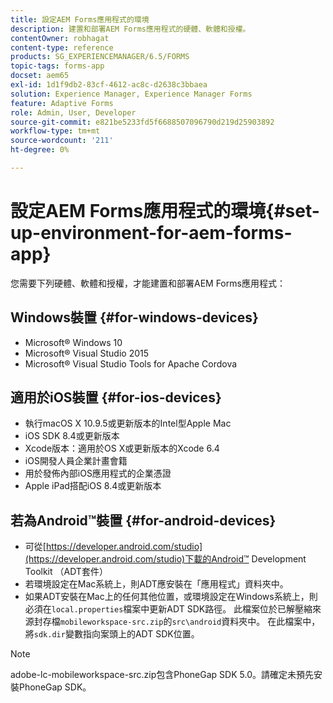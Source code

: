 ```yaml
---
title: 設定AEM Forms應用程式的環境
description: 建置和部署AEM Forms應用程式的硬體、軟體和授權。
contentOwner: robhagat
content-type: reference
products: SG_EXPERIENCEMANAGER/6.5/FORMS
topic-tags: forms-app
docset: aem65
exl-id: 1d1f9db2-83cf-4612-ac8c-d2638c3bbaea
solution: Experience Manager, Experience Manager Forms
feature: Adaptive Forms
role: Admin, User, Developer
source-git-commit: e821be5233fd5f6688507096790d219d25903892
workflow-type: tm+mt
source-wordcount: '211'
ht-degree: 0%

---
```


# 設定AEM Forms應用程式的環境{#set-up-environment-for-aem-forms-app}

您需要下列硬體、軟體和授權，才能建置和部署AEM Forms應用程式：

## Windows裝置 {#for-windows-devices}

* Microsoft® Windows 10
* Microsoft® Visual Studio 2015
* Microsoft® Visual Studio Tools for Apache Cordova

## 適用於iOS裝置 {#for-ios-devices}

* 執行macOS X 10.9.5或更新版本的Intel型Apple Mac
* iOS SDK 8.4或更新版本
* Xcode版本：適用於OS X或更新版本的Xcode 6.4
* iOS開發人員企業計畫會籍
* 用於發佈內部iOS應用程式的企業憑證
* Apple iPad搭配iOS 8.4或更新版本

## 若為Android™裝置 {#for-android-devices}

* 可從[https://developer.android.com/studio](https://developer.android.com/studio)下載的Android™ Development Toolkit （ADT套件）
* 若環境設定在Mac系統上，則ADT應安裝在「應用程式」資料夾中。
* 如果ADT安裝在Mac上的任何其他位置，或環境設定在Windows系統上，則必須在`local.properties`檔案中更新ADT SDK路徑。 此檔案位於已解壓縮來源封存檔`mobileworkspace-src.zip`的`src\android`資料夾中。 在此檔案中，將`sdk.dir`變數指向案頭上的ADT SDK位置。

>[!NOTE]
>
>adobe-lc-mobileworkspace-src.zip包含PhoneGap SDK 5.0。請確定未預先安裝PhoneGap SDK。
